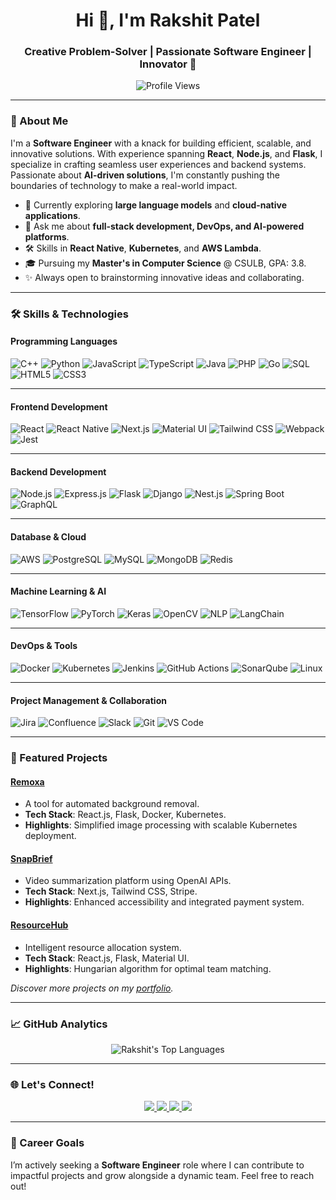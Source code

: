 <h1 align="center">Hi 👋, I'm Rakshit Patel</h1>
<h3 align="center">Creative Problem-Solver | Passionate Software Engineer | Innovator 🚀</h3>

<p align="center">
  <img src="https://komarev.com/ghpvc/?username=rakshit17patel&color=blueviolet&style=flat" alt="Profile Views"/>
</p>

---

### 🚀 About Me

I'm a **Software Engineer** with a knack for building efficient, scalable, and innovative solutions. With experience spanning **React**, **Node.js**, and **Flask**, I specialize in crafting seamless user experiences and backend systems. Passionate about **AI-driven solutions**, I'm constantly pushing the boundaries of technology to make a real-world impact.

- 🌟 Currently exploring **large language models** and **cloud-native applications**.
- 💬 Ask me about **full-stack development, DevOps, and AI-powered platforms**.
- 🛠️ Skills in **React Native**, **Kubernetes**, and **AWS Lambda**.
- 🎓 Pursuing my **Master's in Computer Science** @ CSULB, GPA: 3.8.
- ✨ Always open to brainstorming innovative ideas and collaborating.

---

### 🛠 Skills & Technologies

#### **Programming Languages**
![C++](https://img.shields.io/badge/C%2B%2B-00599C?style=flat&logo=c%2B%2B&logoColor=white)
![Python](https://img.shields.io/badge/-Python-3776AB?style=flat&logo=python&logoColor=white)
![JavaScript](https://img.shields.io/badge/-JavaScript-%23F7DF1C?style=flat&logo=javascript&logoColor=black)
![TypeScript](https://img.shields.io/badge/-TypeScript-007ACC?style=flat&logo=typescript&logoColor=white)
![Java](https://img.shields.io/badge/-Java-007396?style=flat&logo=java&logoColor=white)
![PHP](https://img.shields.io/badge/-PHP-777BB4?style=flat&logo=php&logoColor=white)
![Go](https://img.shields.io/badge/-Go-00ADD8?style=flat&logo=go&logoColor=white)
![SQL](https://img.shields.io/badge/-SQL-4479A1?style=flat&logo=database&logoColor=white)
![HTML5](https://img.shields.io/badge/-HTML5-E34F26?style=flat&logo=html5&logoColor=white)
![CSS3](https://img.shields.io/badge/-CSS3-1572B6?style=flat&logo=css3&logoColor=white)

---

#### **Frontend Development**
![React](https://img.shields.io/badge/-React-61DAFB?style=flat&logo=react&logoColor=white)
![React Native](https://img.shields.io/badge/-React_Native-61DAFB?style=flat&logo=react&logoColor=white)
![Next.js](https://img.shields.io/badge/-Next.js-000000?style=flat&logo=next.js&logoColor=white)
![Material UI](https://img.shields.io/badge/-Material--UI-0081CB?style=flat&logo=material-ui&logoColor=white)
![Tailwind CSS](https://img.shields.io/badge/-Tailwind_CSS-38B2AC?style=flat&logo=tailwind-css&logoColor=white)
![Webpack](https://img.shields.io/badge/-Webpack-8DD6F9?style=flat&logo=webpack&logoColor=black)
![Jest](https://img.shields.io/badge/-Jest-C21325?style=flat&logo=jest&logoColor=white)

---

#### **Backend Development**
![Node.js](https://img.shields.io/badge/-Node.js-339933?style=flat&logo=node.js&logoColor=white)
![Express.js](https://img.shields.io/badge/-Express.js-000000?style=flat&logo=express&logoColor=white)
![Flask](https://img.shields.io/badge/-Flask-000000?style=flat&logo=flask&logoColor=white)
![Django](https://img.shields.io/badge/-Django-092E20?style=flat&logo=django&logoColor=white)
![Nest.js](https://img.shields.io/badge/-Nest.js-E0234E?style=flat&logo=nestjs&logoColor=white)
![Spring Boot](https://img.shields.io/badge/-Spring_Boot-6DB33F?style=flat&logo=spring-boot&logoColor=white)
![GraphQL](https://img.shields.io/badge/-GraphQL-E10098?style=flat&logo=graphql&logoColor=white)

---

#### **Database & Cloud**
![AWS](https://img.shields.io/badge/-AWS-232F3E?style=flat&logo=amazon-aws&logoColor=white)
![PostgreSQL](https://img.shields.io/badge/-PostgreSQL-336791?style=flat&logo=postgresql&logoColor=white)
![MySQL](https://img.shields.io/badge/-MySQL-4479A1?style=flat&logo=mysql&logoColor=white)
![MongoDB](https://img.shields.io/badge/-MongoDB-4EA94B?style=flat&logo=mongodb&logoColor=white)
![Redis](https://img.shields.io/badge/-Redis-DC382D?style=flat&logo=redis&logoColor=white)

---

#### **Machine Learning & AI**
![TensorFlow](https://img.shields.io/badge/-TensorFlow-FF6F00?style=flat&logo=tensorflow&logoColor=white)
![PyTorch](https://img.shields.io/badge/-PyTorch-EE4C2C?style=flat&logo=pytorch&logoColor=white)
![Keras](https://img.shields.io/badge/-Keras-D00000?style=flat&logo=keras&logoColor=white)
![OpenCV](https://img.shields.io/badge/-OpenCV-5C3EE8?style=flat&logo=opencv&logoColor=white)
![NLP](https://img.shields.io/badge/-NLP-008000?style=flat)
![LangChain](https://img.shields.io/badge/-LangChain-000000?style=flat&logo=langchain&logoColor=white)

---

#### **DevOps & Tools**
![Docker](https://img.shields.io/badge/-Docker-2496ED?style=flat&logo=docker&logoColor=white)
![Kubernetes](https://img.shields.io/badge/-Kubernetes-326CE5?style=flat&logo=kubernetes&logoColor=white)
![Jenkins](https://img.shields.io/badge/-Jenkins-D24939?style=flat&logo=jenkins&logoColor=white)
![GitHub Actions](https://img.shields.io/badge/-GitHub_Actions-2088FF?style=flat&logo=github-actions&logoColor=white)
![SonarQube](https://img.shields.io/badge/-SonarQube-4E9BCD?style=flat&logo=sonarqube&logoColor=white)
![Linux](https://img.shields.io/badge/-Linux-FCC624?style=flat&logo=linux&logoColor=black)

---

#### **Project Management & Collaboration**
![Jira](https://img.shields.io/badge/-Jira-0052CC?style=flat&logo=jira&logoColor=white)
![Confluence](https://img.shields.io/badge/-Confluence-172B4D?style=flat&logo=confluence&logoColor=white)
![Slack](https://img.shields.io/badge/-Slack-4A154B?style=flat&logo=slack&logoColor=white)
![Git](https://img.shields.io/badge/-Git-F05032?style=flat&logo=git&logoColor=white)
![VS Code](https://img.shields.io/badge/-VS_Code-007ACC?style=flat&logo=visual-studio-code&logoColor=white)

---



### 🌟 Featured Projects

#### **[Remoxa](https://github.com/smit-in/Remoxa-TDC-Research-Project)**
- A tool for automated background removal.
- **Tech Stack**: React.js, Flask, Docker, Kubernetes.
- **Highlights**: Simplified image processing with scalable Kubernetes deployment.

#### **[SnapBrief](https://snapbrief-two.vercel.app/)**
- Video summarization platform using OpenAI APIs.
- **Tech Stack**: Next.js, Tailwind CSS, Stripe.
- **Highlights**: Enhanced accessibility and integrated payment system.

#### **[ResourceHub](https://team-members-five.vercel.app/)**
- Intelligent resource allocation system.
- **Tech Stack**: React.js, Flask, Material UI.
- **Highlights**: Hungarian algorithm for optimal team matching.

*Discover more projects on my [portfolio](https://www.rakshitpatel.com/).*

---

### 📈 GitHub Analytics

<p align="center">
<!--   <img src="https://github-readme-stats.vercel.app/api?username=Rakshit17patel&show_icons=true&theme=tokyonight" alt="Rakshit's GitHub Stats"/> -->
  <img src="https://github-readme-stats.vercel.app/api/top-langs/?username=Rakshit17patel&hide=jupyter%20Notebook&layout=compact&theme=tokyonight" alt="Rakshit's Top Languages"/>


</p>

---

### 🌐 Let's Connect!

<p align="center">
  <a href="https://linkedin.com/in/rakshit17p">
    <img src="https://img.shields.io/badge/-rakshit17p-0077B5?style=flat&logo=linkedin&logoColor=white"/>
  </a>
  <a href="mailto:rakshitpatel.tech@gmail.com">
    <img src="https://img.shields.io/badge/-rakshitpatel.tech@gmail.com-D14836?style=flat&logo=gmail&logoColor=white"/>
  </a>
  <a href="https://twitter.com/rakshit17p">
    <img src="https://img.shields.io/badge/-@rakshit17p-1877F2?style=flat&logo=twitter&logoColor=white"/>
  </a>
  <a href="https://www.rakshitpatel.com">
    <img src="https://img.shields.io/badge/-rakshitpatel.com-3423A6?style=flat&logo=Google-Chrome&logoColor=white"/>
  </a>
</p>

---

### 💼 Career Goals

I’m actively seeking a **Software Engineer** role where I can contribute to impactful projects and grow alongside a dynamic team. Feel free to reach out!

